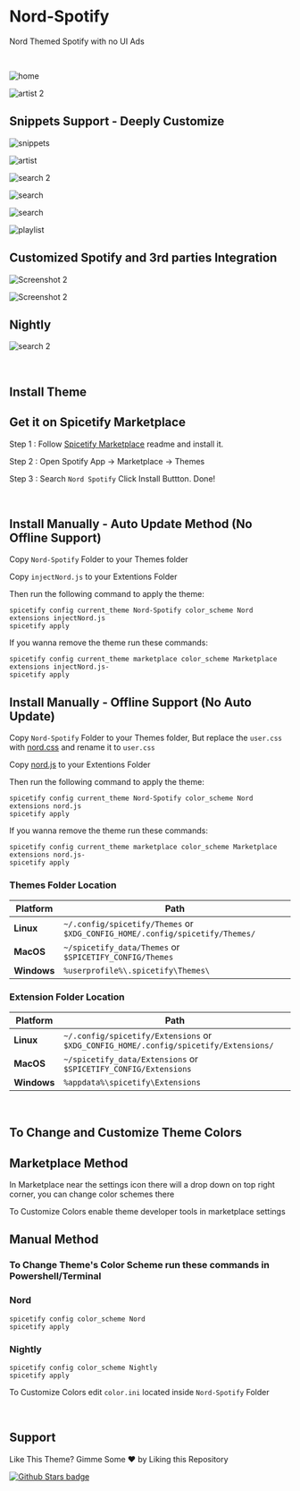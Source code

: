 # Nord-Spotify

Nord Themed Spotify with no UI Ads

<br />

![home](https://raw.githubusercontent.com/Tetrax-10/Spicetify-Themes/master/assets/home.png)

![artist 2](https://raw.githubusercontent.com/Tetrax-10/Spicetify-Themes/master/assets/artist-2.png)

## Snippets Support - Deeply Customize

![snippets](https://raw.githubusercontent.com/Tetrax-10/Spicetify-Themes/master/assets/snippets.png)

![artist](https://raw.githubusercontent.com/Tetrax-10/Spicetify-Themes/master/assets/artist.png)

![search 2](https://raw.githubusercontent.com/Tetrax-10/Spicetify-Themes/master/assets/search-2.png)

![search](https://raw.githubusercontent.com/Tetrax-10/Spicetify-Themes/master/assets/search.png)

![search](https://raw.githubusercontent.com/Tetrax-10/Spicetify-Themes/master/assets/genre.png)

![playlist](https://raw.githubusercontent.com/Tetrax-10/Spicetify-Themes/master/assets/playlist.png)

## Customized Spotify and 3rd parties Integration

![Screenshot 2](https://raw.githubusercontent.com/Tetrax-10/Spicetify-Themes/master/assets/spotify-lyrics.png)

![Screenshot 2](https://raw.githubusercontent.com/Tetrax-10/Spicetify-Themes/master/assets/lyrics-plus.png)

## Nightly

![search 2](https://raw.githubusercontent.com/Tetrax-10/Spicetify-Themes/master/assets/nightly.png)

<br />

## Install Theme

## Get it on Spicetify Marketplace

Step 1 : Follow [Spicetify Marketplace](https://github.com/spicetify/spicetify-marketplace) readme and install it.

Step 2 : Open Spotify App -> Marketplace -> Themes

Step 3 : Search `Nord Spotify` Click Install Buttton. Done!

<br />

## Install Manually - Auto Update Method (No Offline Support)

Copy `Nord-Spotify` Folder to your Themes folder

Copy `injectNord.js` to your Extentions Folder

Then run the following command to apply the theme:

```
spicetify config current_theme Nord-Spotify color_scheme Nord extensions injectNord.js
spicetify apply
```

If you wanna remove the theme run these commands:

```
spicetify config current_theme marketplace color_scheme Marketplace extensions injectNord.js-
spicetify apply
```

## Install Manually - Offline Support (No Auto Update)

Copy `Nord-Spotify` Folder to your Themes folder, But replace the `user.css` with [nord.css](https://github.com/Tetrax-10/Nord-Spotify/blob/master/src/nord.css) and rename it to `user.css`

Copy [nord.js](https://github.com/Tetrax-10/Nord-Spotify/blob/master/src/nord.js) to your Extentions Folder

Then run the following command to apply the theme:

```
spicetify config current_theme Nord-Spotify color_scheme Nord extensions nord.js
spicetify apply
```

If you wanna remove the theme run these commands:

```
spicetify config current_theme marketplace color_scheme Marketplace extensions nord.js-
spicetify apply
```

### Themes Folder Location

| **Platform** | **Path**                                                                     |
| ------------ | ---------------------------------------------------------------------------- |
| **Linux**    | `~/.config/spicetify/Themes` or `$XDG_CONFIG_HOME/.config/spicetify/Themes/` |
| **MacOS**    | `~/spicetify_data/Themes` or `$SPICETIFY_CONFIG/Themes`                      |
| **Windows**  | `%userprofile%\.spicetify\Themes\`                                           |

### Extension Folder Location

| **Platform** | **Path**                                                                             |
| ------------ | ------------------------------------------------------------------------------------ |
| **Linux**    | `~/.config/spicetify/Extensions` or `$XDG_CONFIG_HOME/.config/spicetify/Extensions/` |
| **MacOS**    | `~/spicetify_data/Extensions` or `$SPICETIFY_CONFIG/Extensions`                      |
| **Windows**  | `%appdata%\spicetify\Extensions`                                                     |

<br />

## To Change and Customize Theme Colors

## Marketplace Method

In Marketplace near the settings icon there will a drop down on top right corner, you can change color schemes there

To Customize Colors enable theme developer tools in marketplace settings

## Manual Method

### To Change Theme's Color Scheme run these commands in Powershell/Terminal

### Nord

```
spicetify config color_scheme Nord
spicetify apply
```

### Nightly

```
spicetify config color_scheme Nightly
spicetify apply
```

To Customize Colors edit `color.ini` located inside `Nord-Spotify` Folder

<br />

## Support

Like This Theme? Gimme Some ❤️ by Liking this Repository

[![Github Stars badge](https://img.shields.io/github/stars/Tetrax-10/Spicetify-Themes?logo=github&style=social)](https://github.com/Tetrax-10/Spicetify-Themes)
